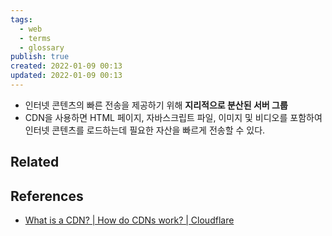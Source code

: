 ```yaml
---
tags:
  - web
  - terms
  - glossary
publish: true
created: 2022-01-09 00:13
updated: 2022-01-09 00:13
---
```


- 인터넷 콘텐츠의 빠른 전송을 제공하기 위해 **지리적으로 분산된 서버 그룹**
- CDN을 사용하면 HTML 페이지, 자바스크립트 파일, 이미지 및 비디오를 포함하여 인터넷 콘텐츠를 로드하는데 필요한 자산을 빠르게 전송할 수 있다.

## Related

## References

- [What is a CDN? | How do CDNs work? | Cloudflare](https://www.cloudflare.com/learning/cdn/what-is-a-cdn/)